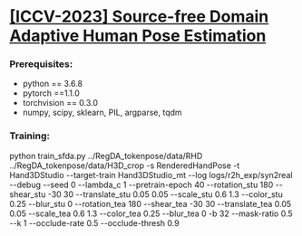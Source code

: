 # [**[ICCV-2023] Source-free Domain Adaptive Human Pose Estimation**](https://arxiv.org/abs/2308.03202)



### Prerequisites:
- python == 3.6.8
- pytorch ==1.1.0
- torchvision == 0.3.0
- numpy, scipy, sklearn, PIL, argparse, tqdm


### Training:
python train_sfda.py ../RegDA_tokenpose/data/RHD ../RegDA_tokenpose/data/H3D_crop -s RenderedHandPose -t Hand3DStudio --target-train Hand3DStudio_mt --log logs/r2h_exp/syn2real --debug --seed 0 --lambda_c 1 --pretrain-epoch 40  --rotation_stu 180 --shear_stu -30 30 --translate_stu 0.05 0.05 --scale_stu 0.6 1.3 --color_stu 0.25 --blur_stu 0 --rotation_tea 180 --shear_tea -30 30 --translate_tea 0.05 0.05 --scale_tea 0.6 1.3 --color_tea 0.25 --blur_tea 0 -b 32 --mask-ratio 0.5 --k 1 --occlude-rate 0.5 --occlude-thresh 0.9
